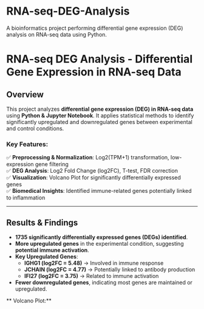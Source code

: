 # RNA-seq-DEG-Analysis
A bioinformatics project performing differential gene expression (DEG) analysis on RNA-seq data using Python.
# RNA-seq DEG Analysis - Differential Gene Expression in RNA-seq Data

##  Overview
This project analyzes **differential gene expression (DEG) in RNA-seq data** using **Python & Jupyter Notebook**. It applies statistical methods to identify significantly upregulated and downregulated genes between experimental and control conditions.

### **Key Features:**
✅ **Preprocessing & Normalization**: Log2(TPM+1) transformation, low-expression gene filtering  
✅ **DEG Analysis**: Log2 Fold Change (log2FC), T-test, FDR correction  
✅ **Visualization**: Volcano Plot for significantly differentially expressed genes  
✅ **Biomedical Insights**: Identified immune-related genes potentially linked to inflammation  

---

##  Results & Findings
- **1735 significantly differentially expressed genes (DEGs) identified**.
- **More upregulated genes** in the experimental condition, suggesting **potential immune activation**.
- **Key Upregulated Genes**:
  - **IGHG1 (log2FC = 5.48)** → Involved in immune response
  - **JCHAIN (log2FC = 4.77)** → Potentially linked to antibody production
  - **IFI27 (log2FC = 3.75)** → Related to immune activation
- **Fewer downregulated genes**, indicating most genes are maintained or upregulated.

** Volcano Plot:**
